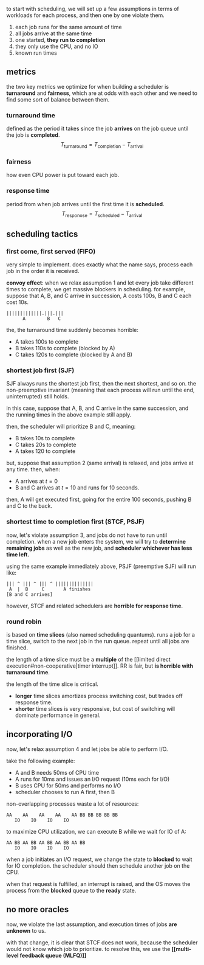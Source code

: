 to start with scheduling, we will set up a few assumptions in terms of workloads for each process, and then one by one violate them.
1. each job runs for the same amount of time
2. all jobs arrive at the same time
3. one started, **they run to completion**
4. they only use the CPU, and no IO
5. known run times

## metrics
the two key metrics we optimize for when building a scheduler is **turnaround** and **fairness**, which are at odds with each other and we need to find some sort of balance between them.
### turnaround time
defined as the period it takes since the job **arrives** on the job queue until the job is **completed**.
$$
T_{\text{turnaround}} = T_{\text{completion}} - T_{\text{arrival}}
$$
### fairness
how even CPU power is put toward each job.
### response time
period from when job arrives until the first time it is **scheduled**.
$$
T_{\text{responose}} = T_{\text{scheduled}} - T_{\text{arrival}}
$$

## scheduling tactics
### first come, first served (FIFO)
very simple to implement. does exactly what the name says, process each job in the order it is received. 

**convoy effect**: when we relax assumption 1 and let every job take different times to complete, we get massive blockers in scheduling. for example, suppose that A, B, and C arrive in succession, A costs 100s, B and C each cost 10s.

```
|||||||||||||.|||.|||
      A        B   C
```

the, the turnaround time suddenly becomes horrible: 
- A takes 100s to complete
- B takes 110s to complete (blocked by A)
- C takes 120s to complete (blocked by A and B)

### shortest job first (SJF)
SJF always runs the shortest job first, then the next shortest, and so on. the non-preemptive invariant (meaning that each process will run until the end, uninterrupted) still holds.

in this case, suppose that A, B, and C arrive in the same succession, and the running times in the above example still apply.

then, the scheduler will prioritize B and C, meaning:
- B takes 10s to complete
- C takes 20s to complete
- A takes 120 to complete

but, suppose that assumption 2 (same arrival) is relaxed, and jobs arrive at any time. then, when:
- A arrives at $t = 0$
- B and C arrives at $t = 10$ and runs for 10 seconds.

then, A will get executed first, going for the entire 100 seconds, pushing B and C to the back.
### shortest time to completion first (STCF, PSJF)
now, let's violate assumption 3, and jobs do not have to run until completion. when a new job enters the system, we will try to **determine remaining jobs** as well as the new job, and **scheduler whichever has less time left.**

using the same example immediately above, PSJF (preemptive SJF) will run like:

```
||| ^ ||| ^ ||| ^ ||||||||||||||
 A  |  B     C       A finishes
[B and C arrives]
```

however, STCF and related schedulers are **horrible for response time**.
### round robin
is based on **time slices** (also named scheduling quantums). runs a job for a time slice, switch to the next job in the run queue. repeat until all jobs are finished.

the length of a time slice must be a **multiple** of the [[limited direct execution#non-cooperative|timer interrupt]]. RR is fair, but **is horrible with turnaround time**. 

the length of the time slice is critical.
- **longer** time slices amortizes process switching cost, but trades off response time.
- **shorter** time slices is very responsive, but cost of switching will dominate performance in general.

## incorporating I/O
now, let's relax assumption 4 and let jobs be able to perform I/O. 

take the following example:
- A and B needs 50ms of CPU time
- A runs for 10ms and issues an I/O request (10ms each for I/O)
- B uses CPU for 50ms and performs no I/O
- scheduler chooses to run A first, then B

non-overlapping processes waste a lot of resources:
```
AA    AA    AA    AA    AA BB BB BB BB BB
   IO    IO    IO    IO  
```

to maximize CPU utilization, we can execute B while we wait for IO of A:

```
AA BB AA BB AA BB AA BB AA BB
   IO    IO    IO    IO   
```

when a job initiates an I/O request, we change the state to **blocked** to wait for IO completion. the scheduler should then schedule another job on the CPU.

when that request is fulfilled, an interrupt is raised, and the OS moves the process from the **blocked** queue to the **ready** state.
## no more oracles
now, we violate the last assumption, and execution times of jobs **are unknown** to us.

with that change, it is clear that STCF does not work, because the scheduler would not know which job to prioritize. to resolve this, we use the **[[multi-level feedback queue (MLFQ)]]**

